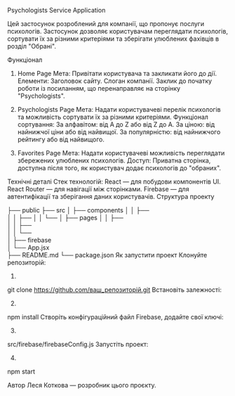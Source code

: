 Psychologists Service Application

Цей застосунок розроблений для компанії, що пропонує послуги психологів. Застосунок дозволяє користувачам переглядати психологів, сортувати їх за різними критеріями та зберігати улюблених фахівців в розділ "Обрані".

Функціонал
1. Home Page
Мета: Привітати користувача та закликати його до дії.
Елементи:
Заголовок сайту.
Слоган компанії.
Заклик до початку роботи із посиланням, що перенаправляє на сторінку "Psychologists".

2. Psychologists Page
Мета: Надати користувачеві перелік психологів та можливість сортувати їх за різними критеріями.
Функціонал сортування:
За алфавітом: від A до Z або від Z до A.
За ціною: від найнижчої ціни або від найвищої.
За популярністю: від найнижчого рейтингу або від найвищого.

3. Favorites Page
Мета: Надати користувачеві можливість переглядати збережених улюблених психологів.
Доступ: Приватна сторінка, доступна після того, як користувач додає психологів до "обраних".

Технічні деталі
Стек технологій:
React — для побудови компонентів UI.
React Router — для навігації між сторінками.
Firebase — для автентифікації та зберігання даних користувачів.
Структура проекту

├── public
├── src
│   ├── components
│   │   ├──       
│   │   ├── 
│   │   └── 
│   ├── pages
│   │   ├──  
│   │   ├──  
│   │   └──         
│   ├── firebase             
│   └── App.jsx             
├── README.md
└── package.json
Як запустити проект
Клонуйте репозиторій:

1.
git clone https://github.com/ваш_репозиторій.git
Встановіть залежності:

2.
npm install
Створіть конфігураційний файл Firebase, додайте свої ключі:

3.
src/firebase/firebaseConfig.js
Запустіть проект:

4.
npm start

Автор
Леся Коткова — розробник цього проєкту.
